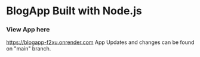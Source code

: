 # BlogApp Built with Node.js
### View App here
https://blogapp-f2xu.onrender.com
App Updates and changes can be found on "main" branch.

